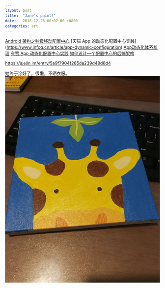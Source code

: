 ```yaml
---
layout: post
title:  "Jane's paint!"
date:   2018-12-26 00:07:00 +0800
categories: art
---
```


[Android 架构之秒级移动配置中心](https://juejin.im/entry/5a9f7904f265da239d48d6d4) 
[天猫 App 的动态化配置中心实践] (https://www.infoq.cn/article/app-dynamic-configuration)
[App动态化体系梳理](https://www.jianshu.com/p/e177c374558a)
[有赞 App 动态化配置中心实践](https://zhuanlan.zhihu.com/p/26320092)
[如何设计一个配置中心的后端架构](https://juejin.im/entry/5a9f7904f265da239d48d6d4)
[]()
[]()

<a href="Android 架构之秒级移动配置中心" target="_blank">https://juejin.im/entry/5a9f7904f265da239d48d6d4</a>


她终于涂好了，很懒，不晒衣服。
![local jpg tree](./assets/img/IMG_20181226_000440.jpg)
